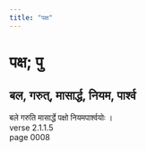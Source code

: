 ```yaml
---
title: "पक्ष"
---
```


# पक्ष; पु
## बल, गरुत्, मासार्द्ध, नियम, पार्श्व
बले गरुति मासार्द्धे पक्षो नियमपार्श्वयोः ।<br />verse 2.1.1.5<br />page 0008

